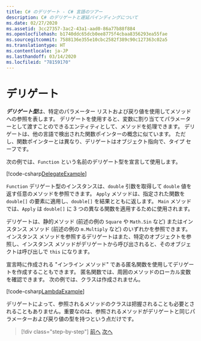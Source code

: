 ```yaml
---
title: C# のデリゲート - C# 言語のツアー
description: C# のデリゲートと遅延バインディングについて
ms.date: 02/27/2020
ms.assetid: 3cc27357-3ac2-43a1-aad0-86a77b88f884
ms.openlocfilehash: b1740ddc65dcb0ee8775f4cbaa8356293ea55fae
ms.sourcegitcommit: 7588136e355e10cbc2582f389c90c127363c02a5
ms.translationtype: HT
ms.contentlocale: ja-JP
ms.lasthandoff: 03/14/2020
ms.locfileid: "78159170"
---
```

# <a name="delegates"></a>デリゲート

***デリゲート型***は、特定のパラメーター リストおよび戻り値を使用してメソッドへの参照を表します。 デリゲートを使用すると、変数に割り当ててパラメーターとして渡すことのできるエンティティとして、メソッドを処理できます。 デリゲートは、他の言語で検出された関数ポインターの概念に似ています。 ただし、関数ポインターとは異なり、デリゲートはオブジェクト指向で、タイプ セーフです。

次の例では、`Function` という名前のデリゲート型を宣言して使用します。

[!code-csharp[DelegateExample](../../../samples/snippets/csharp/tour/delegates/Program.cs#L3-L37)]

`Function` デリゲート型のインスタンスは、`double` 引数を取得して `double` 値を返す任意のメソッドを参照できます。 `Apply` メソッドは、指定された関数を `double[]` の要素に適用し、`double[]` を結果とともに返します。 `Main` メソッドでは、`Apply` は `double[]` に 3 つの異なる関数を適用するために使用されます。

デリゲートは、静的メソッド (前述の例の `Square` や `Math.Sin` など) またはインスタンス メソッド (前述の例の `m.Multiply` など) のいずれかを参照できます。 インスタンス メソッドを参照するデリゲートはまた、特定のオブジェクトを参照し、インスタンス メソッドがデリゲートから呼び出されると、そのオブジェクトは呼び出しで `this` になります。

宣言時に作成される "インライン メソッド" である匿名関数を使用してデリゲートを作成することもできます。 匿名関数では、周囲のメソッドのローカル変数を確認できます。 次の例では、クラスは作成されません。

[!code-csharp[LambdaExample](../../../samples/snippets/csharp/tour/delegates/Program.cs#L44-L44)]

デリゲートによって、参照されるメソッドのクラスは把握されることも必要とされることもありません。重要なのは、参照されるメソッドがデリゲートと同じパラメーターおよび戻り値の型を持つという点だけです。

>[!div class="step-by-step"]
>[前へ](interfaces.md)
>[次へ](attributes.md)
